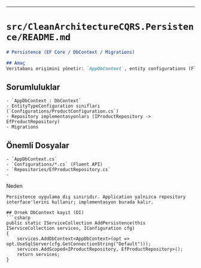 ﻿
---

# `src/CleanArchitectureCQRS.Persistence/README.md`
```markdown
# Persistence (EF Core / DbContext / Migrations)

## Amaç
Veritabanı erişimini yönetir: `AppDbContext`, entity configurations (Fluent API), migration'lar ve repository implementasyonları.

````

## Sorumluluklar
````
- `AppDbContext : DbContext`
- EntityTypeConfiguration sınıfları (`Configurations/ProductConfiguration.cs`)
- Repository implementasyonları (IProductRepository -> EfProductRepository)
- Migrations
````
## Önemli Dosyalar
````
- `AppDbContext.cs`
- `Configurations/*.cs` (Fluent API)
- `Repositories/EfProductRepository.cs`
- 
````

Neden
````
Persistence uygulama dış sınırıdır. Application yalnızca repository interface'lerini kullanır; implementasyon burada kalır.
````

````
## Örnek DbContext kayıt (DI)
```csharp
public static IServiceCollection AddPersistence(this IServiceCollection services, IConfiguration cfg)
{
    services.AddDbContext<AppDbContext>(opt => opt.UseSqlServer(cfg.GetConnectionString("Default")));
    services.AddScoped<IProductRepository, EfProductRepository>();
    return services;
}

